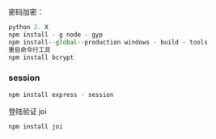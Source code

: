 密码加密：

``` js
python 2. X
npm install - g node - gyp
npm install--global--production windows - build - tools
重启命令行工具
npm install bcrypt
```

### session

``` js
npm install express - session
```

登陆验证 joi

``` js
npm install joi
```


